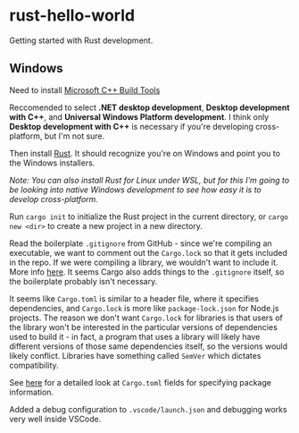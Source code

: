# rust-hello-world
Getting started with Rust development.

## Windows
Need to install [Microsoft C++ Build Tools](https://visualstudio.microsoft.com/visual-cpp-build-tools/)

Reccomended to select **.NET desktop development**, **Desktop development with C++**, and **Universal Windows Platform development**. I think only **Desktop development with C++** is necessary if you're developing cross-platform, but I'm not sure.

Then install [Rust](https://www.rust-lang.org/tools/install). It should recognize you're on Windows and point you to the Windows installers.

*Note: You can also install Rust for Linux under WSL, but for this I'm going to be looking into native Windows development to see how easy it is to develop cross-platform.*

Run `cargo init` to initialize the Rust project in the current directory, or `cargo new <dir>` to create a new project in a new directory.

Read the boilerplate `.gitignore` from GitHub - since we're compiling an executable, we want to comment out the `Cargo.lock` so that it gets included in the repo. If we were compiling a library, we wouldn't want to include it. More info [here](https://doc.rust-lang.org/cargo/guide/cargo-toml-vs-cargo-lock.html). It seems Cargo also adds things to the `.gitignore` itself, so the boilerplate probably isn't necessary.

It seems like `Cargo.toml` is similar to a header file, where it specifies dependencies, and `Cargo.lock` is more like `package-lock.json` for Node.js projects. The reason we don't want `Cargo.lock` for libraries is that users of the library won't be interested in the particular versions of dependencies used to build it - in fact, a program that uses a library will likely have different versions of those same dependencies itself, so the versions would likely conflict. Libraries have something called `SemVer` which dictates compatibility.

See [here](https://doc.rust-lang.org/cargo/reference/manifest.html) for a detailed look at `Cargo.toml` fields for specifying package information.

Added a debug configuration to `.vscode/launch.json` and debugging works very well inside VSCode.
